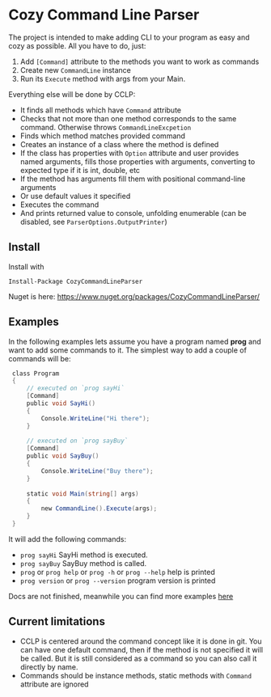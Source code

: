 # Cozy Command Line Parser
The project is intended to make adding CLI to your program as easy and cozy as possible. All you have to do, just:

1. Add `[Command]` attribute to the methods you want to work as commands
2. Create new `CommandLine` instance 
3. Run its `Execute` method with args from your Main.
 
 Everything else will be done by CCLP:
* It finds all methods which have `Command` attribute
* Checks that not more than one method corresponds to the same command. Otherwise throws `CommandLineExcpetion`
* Finds which method matches provided command
* Creates an instance of a class where the method is defined
* If the class has properties with `Option` attribute and user provides named arguments, fills those properties with arguments, converting to expected type if it is int, double, etc
* If the method has arguments fill them with positional command-line arguments
* Or use default values it specified
* Executes the command 
* And prints returned value to console, unfolding enumerable (can be disabled, see `ParserOptions.OutputPrinter`)

## Install
Install with 
```
Install-Package CozyCommandLineParser
```

Nuget is here: https://www.nuget.org/packages/CozyCommandLineParser/

## Examples
In the following examples lets assume you have a program named **prog** and want to add some commands to it. The simplest way to add a couple of commands will be:
```C#
 class Program
 {
     // executed on `prog sayHi`
     [Command]
     public void SayHi()
     {
         Console.WriteLine("Hi there");
     }
    
     // executed on `prog sayBuy`
     [Command]
     public void SayBuy()
     {
         Console.WriteLine("Buy there");
     }
    
     static void Main(string[] args)
     {
         new CommandLine().Execute(args);
     }
 }
```
It will add the following commands:
* `prog sayHi` SayHi method is executed. 
* `prog sayBuy` SayBuy method is called.
* `prog` or `prog help` or `prog -h` or `prog --help` help is printed
* `prog version` or `prog --version` program version is printed 

Docs are not finished, meanwhile you can find more examples [here](SampleProject/Commands.cs) 
 
## Current limitations
* CCLP is centered around the command concept like it is done in git. You can have one default command, then if the method is not specified it will be called. But it is still considered as a command so you can also call it directly by name. 
* Commands should be instance methods, static methods with `Command` attribute are ignored

